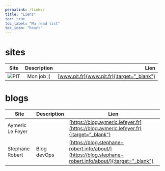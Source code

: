 ```yaml
---
permalink: /links/
title: "Liens"
toc: true
toc_label: "Ma read list"
toc_icon: "heart"
---
```


# sites

| Site                                  | Description |                                       Lien |
| ------------------------------------- | :---------: | -----------------------------------------: |
| ![PIT](https://pit.fr/assets/pit.svg) | Mon job ;)  | [www.pit.fr](www.pit.fr){:target="_blank"} |

# blogs

| Site            | Description | Lien                                                                                                                                                                                                         |
| --------------- | ----------- | ------------------------------------------------------------------------------------------------------------------------------------------------------------------------------------------------------------ |
| Aymeric Le Feyer |             | [https://blog.aymeric.lefeyer.fr](https://blog.aymeric.lefeyer.fr){:target="_blank"} |
| Stéphane Robert | Blog devOps | [https://blog.stephane-robert.info/about/](https://blog.stephane-robert.info/about/){:target="_blank"}                                                                                                       |
 


